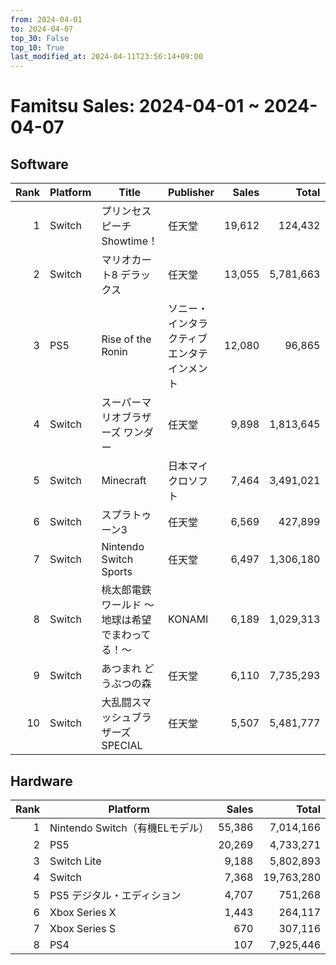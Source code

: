 ```yaml
---
from: 2024-04-01
to: 2024-04-07
top_30: False
top_10: True
last_modified_at: 2024-04-11T23:56:14+09:00
---
```

# Famitsu Sales: 2024-04-01 ~ 2024-04-07
## Software
| Rank | Platform | Title | Publisher | Sales | Total | Rate | New |
| -: | -- | -- | -- | -: | -: | -: | -- |
| 1 | Switch | プリンセスピーチ Showtime！ | 任天堂 | 19,612 | 124,432 |  |  |
| 2 | Switch | マリオカート8 デラックス | 任天堂 | 13,055 | 5,781,663 |  |  |
| 3 | PS5 | Rise of the Ronin | ソニー・インタラクティブエンタテインメント | 12,080 | 96,865 |  |  |
| 4 | Switch | スーパーマリオブラザーズ ワンダー | 任天堂 | 9,898 | 1,813,645 |  |  |
| 5 | Switch | Minecraft | 日本マイクロソフト | 7,464 | 3,491,021 |  |  |
| 6 | Switch | スプラトゥーン3 | 任天堂 | 6,569 | 427,899 |  |  |
| 7 | Switch | Nintendo Switch Sports | 任天堂 | 6,497 | 1,306,180 |  |  |
| 8 | Switch | 桃太郎電鉄ワールド ～地球は希望でまわってる！～ | KONAMI | 6,189 | 1,029,313 |  |  |
| 9 | Switch | あつまれ どうぶつの森 | 任天堂 | 6,110 | 7,735,293 |  |  |
| 10 | Switch | 大乱闘スマッシュブラザーズ SPECIAL | 任天堂 | 5,507 | 5,481,777 |  |  |

## Hardware
| Rank | Platform | Sales | Total |
| -: | -- | -: | -: |
| 1 | Nintendo Switch（有機ELモデル） | 55,386 | 7,014,166 |
| 2 | PS5 | 20,269 | 4,733,271 |
| 3 | Switch Lite | 9,188 | 5,802,893 |
| 4 | Switch | 7,368 | 19,763,280 |
| 5 | PS5 デジタル・エディション | 4,707 | 751,268 |
| 6 | Xbox Series X | 1,443 | 264,117 |
| 7 | Xbox Series S | 670 | 307,116 |
| 8 | PS4 | 107 | 7,925,446 |